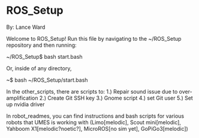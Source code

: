 # ROS_Setup


By: Lance Ward

Welcome to ROS_Setup!
Run this file by navigating to the ~/ROS_Setup repository
and then running:

~/ROS_Setup$   	bash start.bash

Or, inside of any directory,

~$             	bash ~/ROS_Setup/start.bash


In the other_scripts, there are scripts to:
1.) Repair sound issue due to over-amplification
2.) Create Git SSH key
3.) Gnome script
4.) set Git user
5.) Set up nvidia driver


In robot_readmes, you can find instructions and bash scripts for various robots 
that UMES is working with (Limo[melodic], Scout mini[melodic], Yahboom X1[melodic?noetic?], MicroROS[no sim yet], GoPiGo3[melodic])
